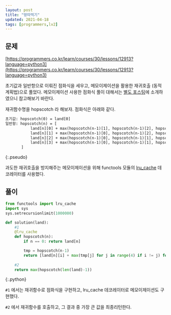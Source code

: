 ```yaml
---
layout: post
title: "땅따먹기"
updated: 2021-04-18
tags: [programmers,lv2]
---
```


## 문제

[https://programmers.co.kr/learn/courses/30/lessons/12913?language=python3](https://programmers.co.kr/learn/courses/30/lessons/12913?language=python3)

초기값과 일반항으로 이뤄진 점화식을 세우고, 메모이제이션을 활용한 재귀호출 (동적계획법)으로 풀었다. 메모이제이션 사용한 점화식 풀이 대해서는 [별도 포스팅](/post/recurrence-recursive-and-memoization)에 소개하였으니 참고해보기 바란다.

재귀함수명을 hopscotch 라 해보자. 점화식은 아래와 같다.

```txt
초기값: hopscotch(0) = land[0]
일반항: hopscotch(n) = [
           land[n][0] + max(hopscotch(n-1)[1], hopscotch(n-1)[2], hopscotch(n-1)[3]),
           land[n][1] + max(hopscotch(n-1)[0], hopscotch(n-1)[2], hopscotch(n-1)[3]),
           land[n][2] + max(hopscotch(n-1)[0], hopscotch(n-1)[1], hopscotch(n-1)[3]),
           land[n][3] + max(hopscotch(n-1)[0], hopscotch(n-1)[1], hopscotch(n-1)[2]),
       ]
```
{:.pseudo}

과도한 재귀호출을 방지해주는 메모이제이션을 위해 functools 모듈의 [lru_cache](https://docs.python.org/ko/3/library/functools.html#functools.lru_cache) 데코레이터를 사용했다.

## 풀이

```py
from functools import lru_cache
import sys
sys.setrecursionlimit(1000000)

def solution(land):
    #1
    @lru_cache
    def hopscotch(n):
        if n == 0: return land[n]

        tmp = hopscotch(n-1)
        return [land[n][i] + max(tmp[j] for j in range(4) if i != j) for i in range(4)]
    
    #2
    return max(hopscotch(len(land)-1))
```
{:.python}

`#1` 에서는 재귀함수로 점화식을 구현하고, lru_cache 데코레이터로 메모이제이션도 구현했다.

`#2` 에서 재귀함수를 호출하고, 그 결과 중 가장 큰 값을 최종리턴한다.